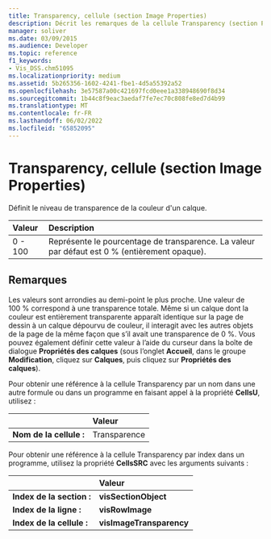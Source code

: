 ```yaml
---
title: Transparency, cellule (section Image Properties)
description: Décrit les remarques de la cellule Transparency (section Propriétés de l’image), qui détermine le niveau de transparence d’une couleur de couche.
manager: soliver
ms.date: 03/09/2015
ms.audience: Developer
ms.topic: reference
f1_keywords:
- Vis_DSS.chm51095
ms.localizationpriority: medium
ms.assetid: 5b265356-1602-4241-fbe1-4d5a55392a52
ms.openlocfilehash: 3e57587a00c421697fcd0eee1a338948690f8d34
ms.sourcegitcommit: 1b44c8f9eac3aedaf7fe7ec70c808fe8ed7d4b99
ms.translationtype: MT
ms.contentlocale: fr-FR
ms.lasthandoff: 06/02/2022
ms.locfileid: "65852095"
---
```

# <a name="transparency-cell-image-properties-section"></a>Transparency, cellule (section Image Properties)

Définit le niveau de transparence de la couleur d'un calque.
  
|**Valeur**|**Description**|
|:-----|:-----|
|0 - 100  <br/> |Représente le pourcentage de transparence. La valeur par défaut est 0 % (entièrement opaque). |
   
## <a name="remarks"></a>Remarques

Les valeurs sont arrondies au demi-point le plus proche. Une valeur de 100 % correspond à une transparence totale. Même si un calque dont la couleur est entièrement transparente apparaît identique sur la page de dessin à un calque dépourvu de couleur, il interagit avec les autres objets de la page de la même façon que s’il avait une transparence de 0 %. Vous pouvez également définir cette valeur à l’aide du curseur dans la boîte de dialogue **Propriétés des calques** (sous l’onglet **Accueil**, dans le groupe **Modification**, cliquez sur **Calques**, puis cliquez sur **Propriétés des calques**).
  
Pour obtenir une référence à la cellule Transparency par un nom dans une autre formule ou dans un programme en faisant appel à la propriété **CellsU**, utilisez : 
  
||Valeur |
|:-----|:-----|
|**Nom de la cellule :**  <br/> |Transparence  <br/> |
   
Pour obtenir une référence à la cellule Transparency par index dans un programme, utilisez la propriété **CellsSRC** avec les arguments suivants : 
  
||Valeur |
|:-----|:-----|
|**Index de la section :**  <br/> |**visSectionObject** <br/> |
|**Index de la ligne :**  <br/> |**visRowImage** <br/> |
|**Index de la cellule :**  <br/> |**visImageTransparency** <br/> |
   

